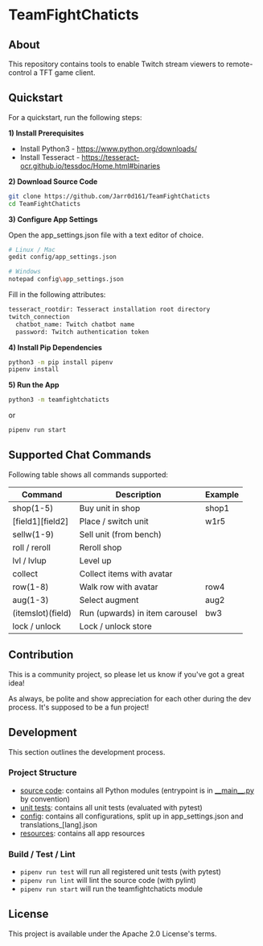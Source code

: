# TeamFightChaticts

## About
This repository contains tools to enable Twitch stream viewers to remote-control a TFT game client.

## Quickstart
For a quickstart, run the following steps:

**1) Install Prerequisites**

- Install Python3 - https://www.python.org/downloads/
- Install Tesseract - https://tesseract-ocr.github.io/tessdoc/Home.html#binaries

**2) Download Source Code**

```sh
git clone https://github.com/Jarr0d161/TeamFightChaticts
cd TeamFightChaticts
```

**3) Configure App Settings**

Open the app_settings.json file with a text editor of choice.

```sh
# Linux / Mac
gedit config/app_settings.json
```

```sh
# Windows
notepad config\app_settings.json
```

Fill in the following attributes:

```txt
tesseract_rootdir: Tesseract installation root directory
twitch_connection
  chatbot_name: Twitch chatbot name
  password: Twitch authentication token
```

**4) Install Pip Dependencies**

```sh
python3 -m pip install pipenv
pipenv install
```

**5) Run the App**

```sh
python3 -m teamfightchaticts
```
or 
```sh
pipenv run start
```

## Supported Chat Commands
Following table shows all commands supported:

| Command           | Description                    | Example           |
| ----------------- | ------------------------------ | ----------------- |
| shop(1-5)         | Buy unit in shop               | shop1             |
| [field1][field2]  | Place / switch unit            | w1r5              |
| sellw(1-9)        | Sell unit (from bench)         |                   |
| roll / reroll     | Reroll shop                    |                   |
| lvl / lvlup       | Level up                       |                   |
| collect           | Collect items with avatar      |                   |
| row(1-8)          | Walk row with avatar           | row4              |
| aug(1-3)          | Select augment                 | aug2              |
| (itemslot)(field) | Run (upwards) in item carousel | bw3               |
| lock / unlock     | Lock / unlock store            |                   |

## Contribution
This is a community project, so please let us know if you've got a great idea!

As always, be polite and show appreciation for each other during the dev process.
It's supposed to be a fun project!

## Development
This section outlines the development process.

### Project Structure
- [source code](./teamfightchaticts): contains all Python modules
  (entrypoint is in [\_\_main\_\_.py](./teamfightchaticts/__main__.py) by convention)
- [unit tests](./tests): contains all unit tests (evaluated with pytest)
- [config](./config): contains all configurations, split up in app_settings.json and translations_[lang].json
- [resources](./images): contains all app resources

### Build / Test / Lint
- `pipenv run test` will run all registered unit tests (with pytest)
- `pipenv run lint` will lint the source code (with pylint)
- `pipenv run start` will run the teamfightchaticts module

## License
This project is available under the Apache 2.0 License's terms.
